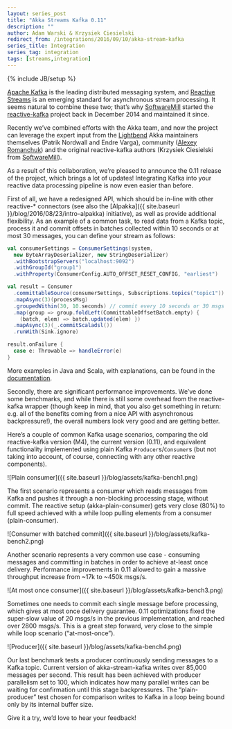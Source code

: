 ```yaml
---
layout: series_post
title: "Akka Streams Kafka 0.11"
description: ""
author: Adam Warski & Krzysiek Ciesielski
redirect_from: /integrations/2016/09/10/akka-stream-kafka
series_title: Integration
series_tag: integration
tags: [streams,integration]
---
```

{% include JB/setup %}


[Apache Kafka](http://kafka.apache.org) is the leading distributed messaging system, and [Reactive Streams](http://www.reactive-streams.org) is an emerging standard for asynchronous stream processing. It seems natural to combine these two; that’s why [SoftwareMill](https://softwaremill.com) started the [reactive-kafka](https://github.com/akka/reactive-kafka) project back in December 2014 and maintained it since.

Recently we’ve combined efforts with the Akka team, and now the project can leverage the expert input from the [Lightbend](https://www.lightbend.com) Akka maintainers themselves (Patrik Nordwall and Endre Varga), community ([Alexey Romanchuk](https://github.com/13h3r)) and the original reactive-kafka authors (Krzysiek Ciesielski from [SoftwareMill](https://softwaremill.com)).

As a result of this collaboration, we’re pleased to announce the 0.11 release of the project, which brings a lot of updates! Integrating Kafka into your reactive data processing pipeline is now even easier than before.

First of all, we have a redesigned API, which should be in-line with other reactive-* connectors (see also the [Alpakka]({{ site.baseurl }}/blog/2016/08/23/intro-alpakka) initiative), as well as provide additional flexibility. As an example of a common task, to read data from a Kafka topic, process it and commit offsets in batches collected within 10 seconds or at most 30 messages, you can define your stream as follows:

```scala
val consumerSettings = ConsumerSettings(system, 
  new ByteArrayDeserializer, new StringDeserializer)
  .withBootstrapServers("localhost:9092")
  .withGroupId("group1")
  .withProperty(ConsumerConfig.AUTO_OFFSET_RESET_CONFIG, "earliest")

val result = Consumer
  .committableSource(consumerSettings, Subscriptions.topics("topic1"))
  .mapAsync(3)(processMsg)
  .groupedWithin(30, 10.seconds) // commit every 10 seconds or 30 msgs
  .map(group => group.foldLeft(CommittableOffsetBatch.empty) { 
    (batch, elem) => batch.updated(elem) })
  .mapAsync(3)(_.commitScaladsl())
  .runWith(Sink.ignore)

result.onFailure {
  case e: Throwable => handleError(e)
}
```

More examples in Java and Scala, with explanations, can be found in the [documentation](http://doc.akka.io/docs/akka-stream-kafka/current/home.html).

Secondly, there are significant performance improvements. We’ve done some benchmarks, and while there is still some overhead from the reactive-kafka wrapper (though keep in mind, that you also get something in return: e.g. all of the benefits coming from a nice API with asynchronous backpressure!), the overall numbers look very good and are getting better.

Here’s a couple of common Kafka usage scenarios, comparing the old reactive-kafka version (M4), the current version (0.11), and equivalent functionality implemented using plain Kafka `Producer`s/`Consumer`s (but not taking into account, of course, connecting with any other reactive components).

![Plain consumer]({{ site.baseurl }}/blog/assets/kafka-bench1.png)

The first scenario represents a consumer which reads messages from Kafka and pushes it through a non-blocking processing stage, without commit. The reactive setup (akka-plain-consumer) gets very close (80%) to full speed achieved with a while loop pulling elements from a consumer (plain-consumer).

![Consumer with batched commit]({{ site.baseurl }}/blog/assets/kafka-bench2.png)

Another scenario represents a very common use case - consuming messages and committing in batches in order to achieve at-least once delivery. Performance improvements in 0.11 allowed to gain a massive throughput increase from ~17k to ~450k msgs/s.

![At most once consumer]({{ site.baseurl }}/blog/assets/kafka-bench3.png)

Sometimes one needs to commit each single message before processing, which gives at most once delivery guarantee. 0.11 optimizations fixed the super-slow value of 20 msgs/s in the previous implementation, and reached over 2800 msgs/s. This is a great step forward, very close to the simple while loop scenario (“at-most-once”).

![Producer]({{ site.baseurl }}/blog/assets/kafka-bench4.png)

Our last benchmark tests a producer continuously sending messages to a Kafka topic. Current version of akka-stream-kafka writes over 85,000 messages per second. This result has been achieved with producer parallelism set to 100, which indicates how many parallel writes can be waiting for confirmation until this stage backpressures. The “plain-producer” test chosen for comparison writes to Kafka in a loop being bound only by its internal buffer size.

Give it a try, we’d love to hear your feedback!

